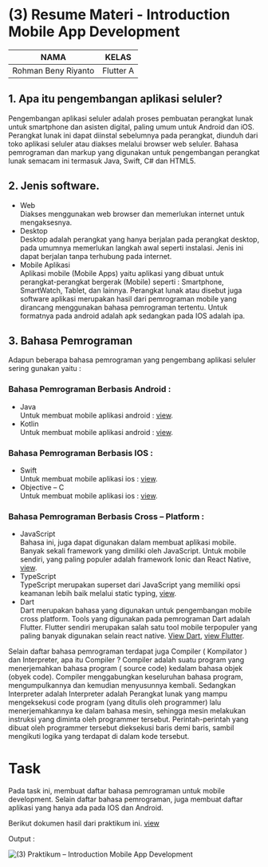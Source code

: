 # (3) Resume Materi - Introduction Mobile App Development

| NAMA |  KELAS
|--|--|
| Rohman Beny Riyanto  |  Flutter A


## 1. Apa itu pengembangan aplikasi seluler? 
Pengembangan aplikasi seluler adalah proses pembuatan perangkat lunak untuk smartphone dan asisten digital, paling umum untuk Android dan iOS. Perangkat lunak ini dapat diinstal sebelumnya pada perangkat, diunduh dari toko aplikasi seluler atau diakses melalui browser web seluler. Bahasa pemrograman dan markup yang digunakan untuk pengembangan perangkat lunak semacam ini termasuk Java, Swift, C# dan HTML5.

## 2. Jenis software.
- Web <br> Diakses menggunakan web browser dan memerlukan internet untuk mengaksesnya.
- Desktop <br> Desktop adalah perangkat yang hanya berjalan pada perangkat desktop, pada umumnya memerlukan langkah awal seperti instalasi. Jenis ini dapat berjalan tanpa terhubung pada internet.
- Mobile Aplikasi <br> Aplikasi mobile (Mobile Apps) yaitu aplikasi yang dibuat untuk perangkat-perangkat bergerak (Mobile) seperti : Smartphone, SmartWatch, Tablet, dan lainnya. Perangkat lunak atau disebut juga software aplikasi merupakan hasil dari pemrograman mobile yang dirancang menggunakan bahasa pemrograman tertentu. Untuk formatnya pada android adalah apk sedangkan pada IOS adalah ipa.

## 3. Bahasa Pemrograman
Adapun beberapa bahasa pemrograman yang pengembang aplikasi seluler sering gunakan yaitu :

### Bahasa Pemrograman Berbasis Android :
- Java <br> Untuk membuat mobile aplikasi android : [view](https://www.java.com/en/).
- Kotlin <br> Untuk membuat mobile aplikasi android : [view](https://kotlinlang.org/).

### Bahasa Pemrograman Berbasis IOS :
- Swift <br> Untuk membuat mobile aplikasi ios : [view](https://developer.apple.com/swift/).
- Objective – C <br> Untuk membuat mobile aplikasi ios : [view](https://developer.apple.com/library/archive/documentation/Cocoa/Conceptual/ProgrammingWithObjectiveC/Introduction/Introduction.html).

### Bahasa Pemrograman Berbasis Cross – Platform :
- JavaScript <br> Bahasa ini, juga dapat digunakan dalam membuat aplikasi mobile. Banyak sekali framework yang dimiliki oleh JavaScript. Untuk mobile sendiri, yang paling populer adalah framework Ionic dan React Native, [view](https://www.javascript.com/).
- TypeScript <br> TypeScript merupakan superset dari JavaScript yang memiliki opsi keamanan lebih baik melalui static typing, [view](https://www.typescriptlang.org/).
- Dart <br> Dart merupakan bahasa yang digunakan untuk pengembangan mobile cross platform. Tools yang digunakan pada pemrograman Dart adalah Flutter. Flutter sendiri merupakan salah satu tool mobile terpopuler yang paling banyak digunakan selain react native. [View Dart](https://dart.dev/), [view Flutter](https://flutter.dev/).

Selain daftar bahasa pemrograman terdapat juga Compiler ( Kompilator ) dan Interpreter, apa itu Compiler ? Compiler adalah suatu program yang menerjemahkan bahasa program ( source code) kedalam bahasa objek (obyek code). Compiler menggabungkan keseluruhan bahasa program, mengumpulkannya dan kemudian menyusunnya kembali. Sedangkan Interpreter adalah Interpreter adalah Perangkat lunak yang mampu mengeksekusi code program (yang ditulis oleh programmer) lalu menerjemahkannya ke dalam bahasa mesin, sehingga mesin melakukan instruksi yang diminta oleh programmer tersebut. Perintah-perintah yang dibuat oleh programmer tersebut dieksekusi baris demi baris, sambil mengikuti logika yang terdapat di dalam kode tersebut.

# Task
Pada task ini, membuat daftar bahasa pemrograman untuk mobile development. Selain daftar bahasa pemrograman, juga membuat daftar aplikasi yang hanya ada pada IOS dan Android.

Berikut dokumen hasil dari praktikum ini.
[view](https://github.com/RohmanBenyRiyanto/flutter_rohman-beny-riyanto/tree/main/03_Introduction%20Mobile%20App%20Development/praktikum)

Output :

![(3) Praktikum – Introduction Mobile App Development](https://user-images.githubusercontent.com/72520643/155077277-d6d4e54f-f2a8-4af9-90be-c387e5a7a960.png)
